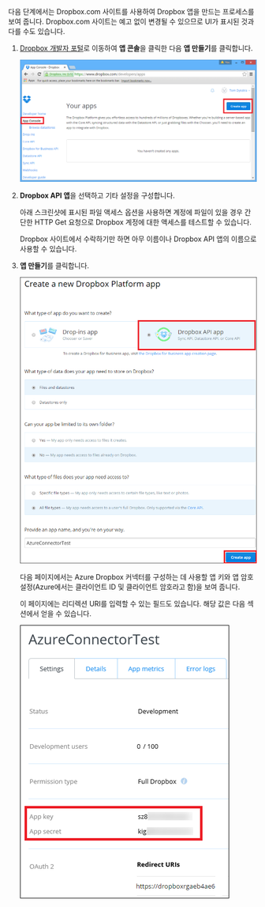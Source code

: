 다음 단계에서는 Dropbox.com 사이트를 사용하여 Dropbox 앱을 만드는 프로세스를 보여 줍니다. Dropbox.com 사이트는 예고 없이 변경될 수 있으므로 UI가 표시된 것과 다를 수도 있습니다.

1. [Dropbox 개발자 포털](https://www.dropbox.com/developers/apps)로 이동하여 **앱 콘솔**을 클릭한 다음 **앱 만들기**를 클릭합니다.

	![Dropbox 앱 만들기](./media/app-service-api-create-dropbox-app/dbappcreate.png)

2. **Dropbox API 앱**을 선택하고 기타 설정을 구성합니다.
 
	아래 스크린샷에 표시된 파일 액세스 옵션을 사용하면 계정에 파일이 있을 경우 간단한 HTTP Get 요청으로 Dropbox 계정에 대한 액세스를 테스트할 수 있습니다.

	Dropbox 사이트에서 수락하기만 하면 아무 이름이나 Dropbox API 앱의 이름으로 사용할 수 있습니다.

3. **앱 만들기**를 클릭합니다.

	![Dropbox 앱 만들기](./media/app-service-api-create-dropbox-app/dbapiapp.png)

	다음 페이지에서는 Azure Dropbox 커넥터를 구성하는 데 사용할 앱 키와 앱 암호 설정(Azure에서는 클라이언트 ID 및 클라이언트 암호라고 함)을 보여 줍니다.

	이 페이지에는 리디렉션 URI를 입력할 수 있는 필드도 있습니다. 해당 값은 다음 섹션에서 얻을 수 있습니다.

	![Dropbox 앱 만들기](./media/app-service-api-create-dropbox-app/dbappsettings.png)

<!---HONumber=July15_HO3-->